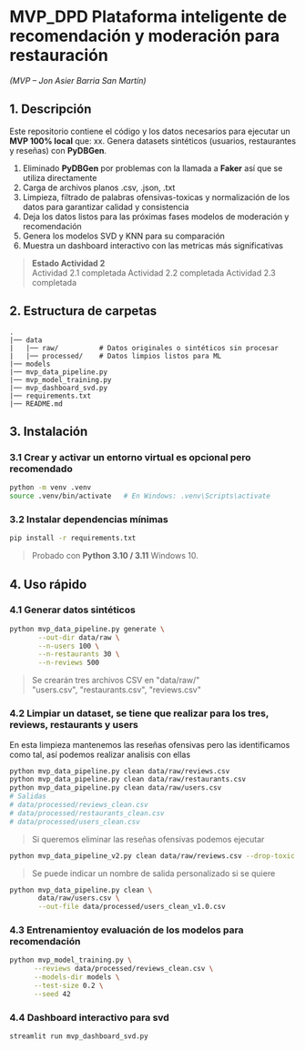 # MVP_DPD Plataforma inteligente de recomendación y moderación para restauración  
*(MVP – Jon Asier Barria San Martín)*

## 1. Descripción
Este repositorio contiene el código y los datos necesarios para ejecutar un **MVP 100% local** que:
xx. Genera datasets sintéticos (usuarios, restaurantes y reseñas) con **PyDBGen**.
1. Eliminado **PyDBGen** por problemas con la llamada a **Faker** así que se utiliza directamente
2. Carga de archivos planos .csv, .json, .txt
3. Limpieza, filtrado de palabras ofensivas-toxicas y normalización de los datos para garantizar calidad y consistencia
4. Deja los datos listos para las próximas fases modelos de moderación y recomendación
5. Genera los modelos SVD y KNN para su comparación
6. Muestra un dashboard interactivo con las metricas más significativas

> **Estado Actividad 2**  
> Actividad 2.1 completada
> Actividad 2.2 completada
> Actividad 2.3 completada

## 2. Estructura de carpetas

```
.
|── data
|   |── raw/          # Datos originales o sintéticos sin procesar
|   |── processed/    # Datos limpios listos para ML
|── models
|── mvp_data_pipeline.py
|── mvp_model_training.py
|── mvp_dashboard_svd.py
|── requirements.txt
|── README.md
```

## 3. Instalación

### 3.1 Crear y activar un entorno virtual es opcional pero recomendado

```bash
python -m venv .venv
source .venv/bin/activate   # En Windows: .venv\Scripts\activate
```

### 3.2 Instalar dependencias mínimas

```bash
pip install -r requirements.txt
```

> Probado con **Python 3.10 / 3.11** Windows 10.

## 4. Uso rápido

### 4.1 Generar datos sintéticos

```bash
python mvp_data_pipeline.py generate \
       --out-dir data/raw \
       --n-users 100 \
       --n-restaurants 30 \
       --n-reviews 500
```

> Se crearán tres archivos CSV en "data/raw/"  
> "users.csv", "restaurants.csv", "reviews.csv"

### 4.2 Limpiar un dataset, se tiene que realizar para los tres, reviews, restaurants y users

En esta limpieza mantenemos las reseñas ofensivas pero las identificamos como tal, así podemos realizar analisis con ellas

```bash
python mvp_data_pipeline.py clean data/raw/reviews.csv
python mvp_data_pipeline.py clean data/raw/restaurants.csv
python mvp_data_pipeline.py clean data/raw/users.csv
# Salidas
# data/processed/reviews_clean.csv
# data/processed/restaurants_clean.csv
# data/processed/users_clean.csv
```

> Si queremos eliminar las reseñas ofensivas podemos ejecutar

```bash
python mvp_data_pipeline_v2.py clean data/raw/reviews.csv --drop-toxic
```

> Se puede indicar un nombre de salida personalizado si se quiere

```bash
python mvp_data_pipeline.py clean \
       data/raw/users.csv \
       --out-file data/processed/users_clean_v1.0.csv
```

### 4.3 Entrenamientoy evaluación de los modelos para recomendación

```bash
python mvp_model_training.py \
      --reviews data/processed/reviews_clean.csv \
      --models-dir models \
      --test-size 0.2 \
      --seed 42
```

### 4.4 Dashboard interactivo para svd

```bash
streamlit run mvp_dashboard_svd.py
```

